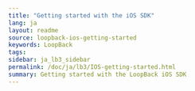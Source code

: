 ```yaml
---
title: "Getting started with the iOS SDK"
lang: ja
layout: readme
source: loopback-ios-getting-started
keywords: LoopBack
tags:
sidebar: ja_lb3_sidebar
permalink: /doc/ja/lb3/IOS-getting-started.html
summary: Getting started with the LoopBack iOS SDK
---
```


